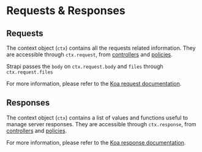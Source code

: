# Requests & Responses

## Requests

The context object (`ctx`) contains all the requests related information. They are accessible through `ctx.request`, from [controllers](/developer-docs/latest/development/backend-customization/controllers.md) and [policies](/developer-docs/latest/development/backend-customization/policies.md).

Strapi passes the `body` on `ctx.request.body` and `files` through `ctx.request.files`

For more information, please refer to the [Koa request documentation](http://koajs.com/#request).

## Responses

The context object (`ctx`) contains a list of values and functions useful to manage server responses. They are accessible through `ctx.response`, from [controllers](/developer-docs/latest/development/backend-customization/controllers.md) and [policies](/developer-docs/latest/development/backend-customization/policies.md).

For more information, please refer to the [Koa response documentation](http://koajs.com/#response).

<!--- BEGINNING OF SERVICES --->
